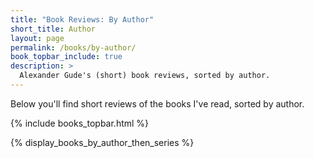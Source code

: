 ```yaml
---
title: "Book Reviews: By Author"
short_title: Author
layout: page
permalink: /books/by-author/
book_topbar_include: true
description: >
  Alexander Gude's (short) book reviews, sorted by author.
---
```


Below you'll find short reviews of the books I've read, sorted by author.

{% include books_topbar.html %}

{% display_books_by_author_then_series %}
